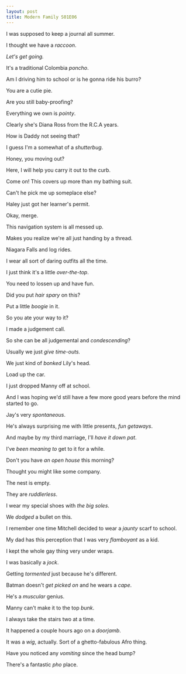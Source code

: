 ```yaml
---
layout: post
title: Modern Family S01E06
---
```

I was supposed to keep a journal all summer.

I thought we have a _raccoon_.

_Let's get going._

It's a traditional Colombia _poncho_.

Am I driving him to school or is he gonna ride his burro?

You are a cutie pie.

Are you still baby-proofing?

Everything we own is _pointy_.

Clearly she's Diana Ross from the R.C.A years.

How is Daddy not seeing that?

I guess I'm a somewhat of a _shutterbug_.

Honey, you moving out?

Here, I will help you carry it out to the curb.

Come on! This covers up more than my bathing suit.

Can't he pick me up someplace else?

Haley just got her learner's permit.

Okay, merge.

This navigation system is all messed up.

Makes you realize we're all just handing by a thread.

Niagara Falls and log rides.

I wear all sort of daring outfits all the time.

I just think it's a little _over-the-top_.

You need to lossen up and have fun.

Did you put _hair spary_ on this?

Put a little _boogie_ in it.

So you ate your way to it?

I made a judgement call.

So she can be all judgemental and _condescending_?

Usually we just _give time-outs._

We just kind of _bonked_ Lily's head.

Load up the car.

I just dropped Manny off at school.

And I was hoping we'd still have a few more good years before the mind started to go.

Jay's very _spontaneous_.

He's always surprising me with little presents, _fun getaways_.

And maybe by my third marriage, I'll _have it down pat_.

I've _been meaning to_ get to it for a while.

Don't you have _an open house_ this morning?

Thought you might like some company.

The nest is empty.

They are _ruddlerless_.

I wear my special shoes with _the big soles_.

We _dodged_ a bullet on this.

I remember one time Mitchell decided to wear a _jaunty_ scarf to school.

My dad has this perception that I was very _flamboyant_ as a kid.

I kept the whole gay thing very under wraps.

I was basically a _jock_.

Getting _tormented_ just because he's different.

Batman doesn't _get picked on_ and he wears a _cape_.

He's a _muscular_ genius.

Manny can't make it to the top _bunk_.

I always take the stairs two at a time.

It happened a couple hours ago on a _doorjamb_.

It was a _wig_, actually. Sort of a ghetto-fabulous Afro thing.

Have you noticed any _vomiting_ since the head bump?

There's a fantastic _pho_ place.

